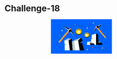# Challenge-18

<p align="center">
  <img width="200" src="https://github.com/LindsayTeeters/Challenge-18/blob/main/Resources/CryptoMiningImage.png" alt="Crypto Currency">
</p>
